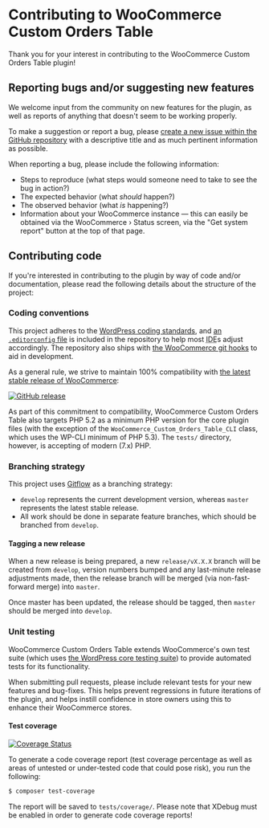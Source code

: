 # Contributing to WooCommerce Custom Orders Table

Thank you for your interest in contributing to the WooCommerce Custom Orders Table plugin!


## Reporting bugs and/or suggesting new features

We welcome input from the community on new features for the plugin, as well as reports of anything that doesn't seem to be working properly.

To make a suggestion or report a bug, please [create a new issue within the GitHub repository](https://github.com/liquidweb/woocommerce-order-tables/issues/new) with a descriptive title and as much pertinent information as possible.

When reporting a bug, please include the following information:

* Steps to reproduce (what steps would someone need to take to see the bug in action?)
* The expected behavior (what _should_ happen?)
* The observed behavior (what _is_ happening?)
* Information about your WooCommerce instance — this can easily be obtained via the WooCommerce &rsaquo; Status screen, via the "Get system report" button at the top of that page.


## Contributing code

If you're interested in contributing to the plugin by way of code and/or documentation, please read the following details about the structure of the project:


### Coding conventions

This project adheres to the [WordPress coding standards](https://make.wordpress.org/core/handbook/best-practices/coding-standards/), and [an `.editorconfig` file](http://editorconfig.org/) is included in the repository to help most <abbr title="Integrated Development Environment">IDE</abbr>s adjust accordingly. The repository also ships with [the WooCommerce git hooks](https://github.com/woocommerce/woocommerce-git-hooks) to aid in development.

As a general rule, we strive to maintain 100% compatibility with [the latest stable release of WooCommerce](https://github.com/woocommerce/woocommerce/releases/latest):

[![GitHub release](https://img.shields.io/github/release/woocommerce/woocommerce.svg)](https://github.com/woocommerce/woocommerce/releases/latest)

As part of this commitment to compatibility, WooCommerce Custom Orders Table also targets PHP 5.2 as a minimum PHP version for the core plugin files (with the exception of the `WooCommerce_Custom_Orders_Table_CLI` class, which uses the WP-CLI minimum of PHP 5.3). The `tests/` directory, however, is accepting of modern (7.x) PHP.


### Branching strategy

This project uses [Gitflow](https://www.atlassian.com/git/tutorials/comparing-workflows/gitflow-workflow) as a branching strategy:

* `develop` represents the current development version, whereas `master` represents the latest stable release.
* All work should be done in separate feature branches, which should be branched from `develop`.


#### Tagging a new release

When a new release is being prepared, a new `release/vX.X.X` branch will be created from `develop`, version numbers bumped and any last-minute release adjustments made, then the release branch will be merged (via non-fast-forward merge) into `master`.

Once master has been updated, the release should be tagged, then `master` should be merged into `develop`.


### Unit testing

WooCommerce Custom Orders Table extends WooCommerce's own test suite (which uses [the WordPress core testing suite](https://make.wordpress.org/core/handbook/testing/automated-testing/writing-phpunit-tests/)) to provide automated tests for its functionality.

When submitting pull requests, please include relevant tests for your new features and bug-fixes. This helps prevent regressions in future iterations of the plugin, and helps instill confidence in store owners using this to enhance their WooCommerce stores.

#### Test coverage

[![Coverage Status](https://coveralls.io/repos/github/liquidweb/woocommerce-custom-orders-table/badge.svg?branch=feature%2Fcode-coverage)](https://coveralls.io/github/liquidweb/woocommerce-custom-orders-table?branch=feature%2Fcode-coverage)

To generate a code coverage report (test coverage percentage as well as areas of untested or under-tested code that could pose risk), you run the following:

```sh
$ composer test-coverage
```

The report will be saved to `tests/coverage/`. Please note that XDebug must be enabled in order to generate code coverage reports!
